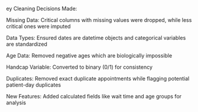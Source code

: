 ey Cleaning Decisions Made:

Missing Data: Critical columns with missing values were dropped, while less critical ones were imputed

Data Types: Ensured dates are datetime objects and categorical variables are standardized

Age Data: Removed negative ages which are biologically impossible

Handcap Variable: Converted to binary (0/1) for consistency

Duplicates: Removed exact duplicate appointments while flagging potential patient-day duplicates

New Features: Added calculated fields like wait time and age groups for analysis
